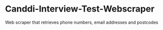 # Canddi-Interview-Test-Webscraper
Web scraper that retrieves phone numbers, email addresses and postcodes 
